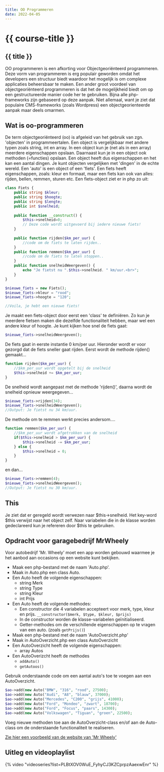 ```yaml
---
title: OO Programmeren
date: 2022-04-05
---
```


# {{ course-title }}

## {{ title }}
OO programmeren is een afkorting voor Objectgeoriënteerd programmeren. Deze vorm van programmeren is erg populair geworden omdat het developers een structuur biedt waardoor het mogelijk is om complexe applicaties beheersbaar te maken. Een ander groot voordeel van objectgeoriënteerd programmeren is dat het de mogelijkheid biedt om op een gestructureerde manier code her te gebruiken.
Bijna alle php-frameworks zijn gebaseerd op deze aanpak. Niet allemaal, want je ziet dat populaire CMS-frameworks (zoals Wordpress) een objectgeorienteerde aanpak maar deels omarmen.

## Wat is oo-programmeren
De term objectgeoriënteerd (oo) is afgeleid van het gebruik van zgn. 'objecten' in programmeertalen. Een object is vergelijkbaar met andere typen zoals string, int en array. In een object kun je (net als in een array) meerdere eigenschappen opslaan. Daarnaast kun je in een object ook methoden (=functies) opslaan. Een object heeft dus eigenschappen en het kan een aantal dingen.
Je kunt objecten vergelijken met 'dingen' in de echte wereld. Een 'auto' is een object of een 'fiets'. Een fiets heeft eigenschappen, zoals: kleur en formaat, maar een fiets kan ook van alles: rijden, bellen, remmen, sturen etc.
Een fiets-object ziet er in php zo uit:

````php
class Fiets {
    public string $kleur;
    public string $hoogte;
    public string $lengte;
    public int $snelheid;
    
    public function __construct() {
        $this->snelheid=0;
        // Deze code wordt uitgevoerd bij iedere nieuwe fiets!
    }
    
    public function rijden($km_per_uur) {
        //code om de fiets te laten rijden..
    }
    public function remmen($km_per_uur) {
        //code om de fiets te laten stoppen..
    }
    public function snelheidWeergeven() {
        echo "Je fietst nu ".$this->snelheid. " km/uur.<br>";
    }
}

$nieuwe_fiets = new Fiets();
$nieuwe_fiets->kleur = "rood";
$nieuwe_fiets->hoogte = "120";

//Voila, je hebt een nieuwe fiets!
````

Je maakt een fiets-object door eerst een 'class' te definiëren. Zo kun je meerdere fietsen maken die dezelfde functionaliteit hebben, maar wel een andere kleur of hoogte.
Je kunt kijken hoe snel de fiets gaat:

````php
$nieuwe_fiets->snelheidWeergeven();
````
De fiets gaat in eerste instantie 0 km/per uur.
Hieronder wordt er voor gezorgd dat de fiets sneller gaat rijden. Eerst wordt de methode rijden() gemaakt...
````php
function rijden($km_per_uur) {
    //$km_per_uur wordt opgetelt bij de snelheid
    $this->snelheid += $km_per_uur;
}
````
De snelheid wordt aangepast met de methode 'rijden()', daarna wordt de snelheid opnieuw weergegeven...
````php
$nieuwe_fiets->rijden(34);
$nieuwe_fiets->snelheidWeergeven();
//Output: Je fietst nu 34 km/uur.
````
De methode om te remmen werkt precies andersom....
````php
function remmen($km_per_uur) {
    //$km_per_uur wordt afgetrokken van de snelheid
    if($this->snelheid > $km_per_uur) {
        $this->snelheid -= $km_per_uur;
    } else {
        $this->snelheid = 0;
    }
}

````
en dan...
````php
$nieuwe_fiets->remmen(4);
$nieuwe_fiets->snelheidWeergeven();
//Output: Je fietst nu 30 km/uur.
````

## This
Je ziet dat er geregeld wordt verwezen naar $this->snelheid. Het key-word $this verwijst naar het object zelf. Naar variabelen die in de klasse worden gedeclareerd kun je refereren door $this te gebruiken.


##  Opdracht voor garagebedrijf MrWheely
Voor autobedrijf 'Mr. Wheely' moet een app worden gebouwd waarmee je het aanbod aan occasions op een website kunt bekijken.
* Maak een php-bestand met de naam 'Auto.php'.
* Maak in Auto.php een class Auto.
* Een Auto heeft de volgende eigenschappen:
    * string Merk
    * string Type
    * string Kleur
    * int Prijs
* Een Auto heeft de volgende methodes:
    * Een constructor die 4 variabelen accepteert voor merk, type, kleur en prijs. <code>__constructor($merk, $type, $kleur, $prijs)</code>
    * In de constructor worden de klasse-variabelen geïnitialiseerd.
    * Getter-methodes om de verschillende eigenschappen op te vragen van een auto. (zoals <code>getPrijs()</code>)
* Maak een php-bestand met de naam 'AutoOverzicht.php'
* Maak in AutoOverzicht.php een class AutoOverzicht
* Een AutoOverzicht heeft de volgende eigenschappen:
    * array Autos
* Een AutoOverizcht heeft de methodes
    * <code>addAuto()</code>
    * <code>getAutoos()</code>

Gebruik onderstaande code om een aantal auto's toe te voegen aan een AutoOverzicht.

```php
$ao->add(new Auto("BMW", "316", "rood", 27500);
$ao->add(new Auto("Audi", "A8", "blauw", 37000);
$ao->add(new Auto("Mercedes", "C200", "grijs", 41000);
$ao->add(new Auto("Ford", "Mondeo", "zwart", 18700);
$ao->add(new Auto("Ford", "Focus", "paars", 14300);
$ao->add(new Auto("Volkswagen", "Tiguan", "groen", 22500);
```
Voeg nieuwe methoden toe aan de AutoOverzicht-class en/of aan de Auto-class om de onderstaande functionaliteit te realiseren.

[Zie hier een voorbeeld van de website van 'Mr Wheely'](https://static.edutorial.nl/oop/wheely/index.php)

## Uitleg en videoplaylist
{% video "videoseries?list=PLBtXOV0WuE_FyhyCJ3KZCprpzAaexwEnr" %}